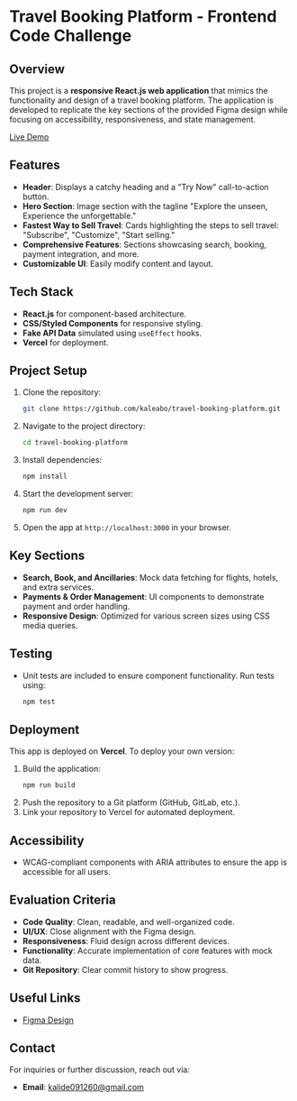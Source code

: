 # Travel Booking Platform - Frontend Code Challenge

## Overview

This project is a **responsive React.js web application** that mimics the functionality and design of a travel booking platform. The application is developed to replicate the key sections of the provided Figma design while focusing on accessibility, responsiveness, and state management.

[Live Demo](https://travel-ease.vercel.app)

## Features

- **Header**: Displays a catchy heading and a "Try Now" call-to-action button.
- **Hero Section**: Image section with the tagline "Explore the unseen, Experience the unforgettable."
- **Fastest Way to Sell Travel**: Cards highlighting the steps to sell travel: "Subscribe", "Customize", "Start selling."
- **Comprehensive Features**: Sections showcasing search, booking, payment integration, and more.
- **Customizable UI**: Easily modify content and layout.

## Tech Stack

- **React.js** for component-based architecture.
- **CSS/Styled Components** for responsive styling.
- **Fake API Data** simulated using `useEffect` hooks.
- **Vercel** for deployment.

## Project Setup

1. Clone the repository:
   ```bash
   git clone https://github.com/kaleabo/travel-booking-platform.git
   ```
2. Navigate to the project directory:
   ```bash
   cd travel-booking-platform
   ```
3. Install dependencies:
   ```bash
   npm install
   ```
4. Start the development server:
   ```bash
   npm run dev
   ```
5. Open the app at `http://localhost:3000` in your browser.

## Key Sections

- **Search, Book, and Ancillaries**: Mock data fetching for flights, hotels, and extra services.
- **Payments & Order Management**: UI components to demonstrate payment and order handling.
- **Responsive Design**: Optimized for various screen sizes using CSS media queries.

## Testing

- Unit tests are included to ensure component functionality. Run tests using:
  ```bash
  npm test
  ```

## Deployment

This app is deployed on **Vercel**. To deploy your own version:

1. Build the application:
   ```bash
   npm run build
   ```
2. Push the repository to a Git platform (GitHub, GitLab, etc.).
3. Link your repository to Vercel for automated deployment.

## Accessibility

- WCAG-compliant components with ARIA attributes to ensure the app is accessible for all users.

## Evaluation Criteria

- **Code Quality**: Clean, readable, and well-organized code.
- **UI/UX**: Close alignment with the Figma design.
- **Responsiveness**: Fluid design across different devices.
- **Functionality**: Accurate implementation of core features with mock data.
- **Git Repository**: Clear commit history to show progress.

## Useful Links

- [Figma Design](https://www.figma.com/design/GBnjktooKEQFNoHQdjnlyw/Test-UI?node-id=1-403&t=9v0iSoBAJGtCdG3j-1)

## Contact

For inquiries or further discussion, reach out via:

- **Email**: kalide091260@gmail.com